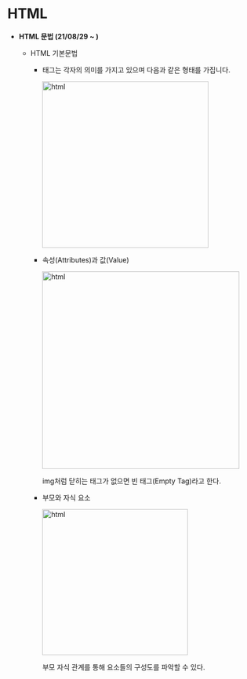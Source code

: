 # HTML
+ **HTML 문법 (21/08/29 ~ )**

  + HTML 기본문법
  
    + 태그는 각자의 의미를 가지고 있으며 다음과 같은 형태를 가집니다.
    
      <img width="339" alt="html" src="https://user-images.githubusercontent.com/63788023/131247289-52717ea1-8903-4e08-927c-090a6bb98ece.PNG">
      

    + 속성(Attributes)과 값(Value)
    
      <img width="402" alt="html" src="https://user-images.githubusercontent.com/63788023/131247437-0261e881-ccf7-4e9c-8c3c-9f56a8eb89ad.PNG">
      
      img처럼 닫히는 태그가 없으면 빈 태그(Empty Tag)라고 한다.

    + 부모와 자식 요소

      <img width="297" alt="html" src="https://user-images.githubusercontent.com/63788023/131247620-d70979a6-8c99-4c41-a985-4b411c1d6574.PNG">
    
      부모 자식 관계를 통해 요소들의 구성도를 파악할 수 있다.
